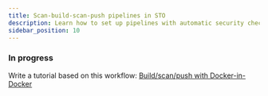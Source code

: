 ```yaml
---
title: Scan-build-scan-push pipelines in STO
description: Learn how to set up pipelines with automatic security checks for your repositories and images. 
sidebar_position: 10
---
```


### In progress

Write a tutorial based on this workflow: [Build/scan/push with Docker-in-Docker](https://developer.harness.io/docs/security-testing-orchestration/use-sto/set-up-sto-pipelines/build-scan-push-workflows#buildscanpush-with-docker-in-docker)
